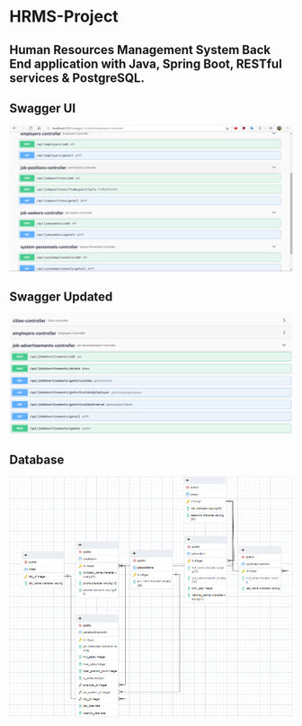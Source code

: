 # HRMS-Project
## Human Resources Management System Back End application with Java, Spring Boot, RESTful services & PostgreSQL.


## Swagger UI 
![alt text](https://github.com/htutuncu/HRMS-Project/blob/main/swagger.PNG "Swagger")

## Swagger Updated
![alt text](https://github.com/htutuncu/HRMS-Project/blob/main/swaggerUpdate.PNG "Swagger")

## Database
![alt text](https://github.com/htutuncu/HRMS-Project/blob/main/databaseUpdate.PNG "Database")
